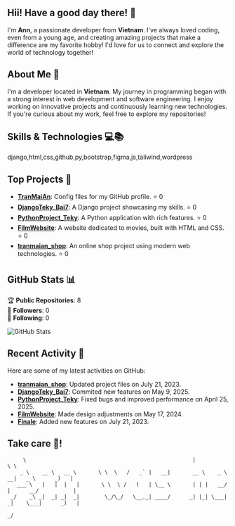 ## Hii! Have a good day there! 👋

I'm **Ann**, a passionate developer from **Vietnam**. I've always loved coding, even from a young age, and creating amazing projects that make a difference are my favorite hobby! I'd love for us to connect and explore the world of technology together!

## About Me 🎀

I'm a developer located in **Vietnam**. My journey in programming began with a strong interest in web development and software engineering. I enjoy working on innovative projects and continuously learning new technologies. If you're curious about my work, feel free to explore my repositories!

## Skills & Technologies 💻📚

django,html,css,github,py,bootstrap,figma,js,tailwind,wordpress

## Top Projects 📌

- [**TranMaiAn**](https://github.com/TranMaiAn/TranMaiAn): Config files for my GitHub profile. ⭐️ 0
- [**DjangoTeky_Bai7**](https://github.com/TranMaiAn/DjangoTeky_Bai7): A Django project showcasing my skills. ⭐️ 0
- [**PythonProject_Teky**](https://github.com/TranMaiAn/PythonProject_Teky): A Python application with rich features. ⭐️ 0
- [**FilmWebsite**](https://github.com/TranMaiAn/FilmWebsite): A website dedicated to movies, built with HTML and CSS. ⭐️ 0
- [**tranmaian_shop**](https://github.com/TranMaiAn/tranmaian_shop): An online shop project using modern web technologies. ⭐️ 0

## GitHub Stats 📊

🏆 **Public Repositories**: 8  
👥 **Followers**: 0  
📅 **Following**: 0  

![GitHub Stats](https://github-readme-stats.vercel.app/api?username=TranMaiAn&show_icons=true&theme=radical)

## Recent Activity 🎈

Here are some of my latest activities on GitHub:
- **[tranmaian_shop](https://github.com/TranMaiAn/tranmaian_shop)**: Updated project files on July 21, 2023.
- **[DjangoTeky_Bai7](https://github.com/TranMaiAn/DjangoTeky_Bai7)**: Commited new features on May 9, 2025.
- **[PythonProject_Teky](https://github.com/TranMaiAn/PythonProject_Teky)**: Fixed bugs and improved performance on April 25, 2025.
- **[FilmWebsite](https://github.com/TranMaiAn/FilmWebsite)**: Made design adjustments on May 17, 2024.
- **[Finale](https://github.com/TranMaiAn/Finale)**: Added new features on July 21, 2023.

## Take care 🧡! 

```
     \                                                     |                              \ \  
    _ \    __ \   __ \       \ \  \   /   _` |   __|       __ \    _ \   __|   _ \      _)   | 
   ___ \   |   |  |   |       \ \  \ /   (   | \__ \       | | |   __/  |      __/           | 
 _/    _\ _|  _| _|  _|        \_/\_/   \__._| ____/      _| |_| \___| _|    \___|      _)   | 
                                                                                           _/  
                                                                            
                  
```

